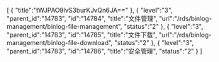 [
	{
		"title":"tWJPAO9lvS3burKJvQn6JA=="
	},
	{
		"level":"3",
		"parent_id":"14783",
		"id":"14784",
		"title":"文件管理",
		"url":"/rds/binlog-management/binlog-file-management",
		"status":"2"
	},
	{
		"level":"3",
		"parent_id":"14783",
		"id":"14785",
		"title":"文件下载",
		"url":"/rds/binlog-management/binlog-file-download",
		"status":"2"
	},
	{
		"level":"3",
		"parent_id":"14783",
		"id":"14786",
		"title":"安全管理",
		"status":"2"
	}
]